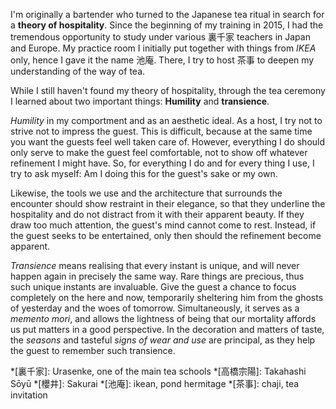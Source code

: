 I'm originally a bartender who turned to the Japanese tea ritual in search for a **theory of hospitality**. Since the beginning of my training in 2015, I had the tremendous opportunity to study under various 裏千家 teachers in Japan and Europe. My practice room I initially put together with things from *IKEA* only, hence I gave it the name 池庵. There, I try to host 茶事 to deepen my understanding of the way of tea.

While I still haven't found my theory of hospitality, through the tea ceremony I learned about two important things: **Humility** and **transience**.

*Humility* in my comportment and as an aesthetic ideal. As a host, I try not to strive not to impress the guest. This is difficult, because at the same time you want the guests feel well taken care of. However, everything I do should only serve to make the guest feel comfortable, not to show off whatever refinement I might have. So, for everything I do and for every thing I use, I try to ask myself: Am I doing this for the guest's sake or my own.

Likewise, the tools we use and the architecture that surrounds the encounter should show restraint in their elegance, so that they underline the hospitality and do not distract from it with their apparent beauty. If they draw too much attention, the guest's mind cannot come to rest. Instead, if the guest seeks to be entertained, only then should the refinement become apparent.

*Transience* means realising that every instant is unique, and will never happen again in precisely the same way.  Rare things are precious, thus such unique instants are invaluable. Give the guest a chance to focus completely on the here and now, temporarily sheltering him from the ghosts of yesterday and the woes of tomorrow. Simultaneously, it serves as a *memento mori*, and allows the lightness of being that our mortality affords us put matters in a good perspective. In the decoration and matters of taste, the *seasons* and tasteful *signs of wear and use* are principal, as they help the guest to remember such transience.

*[裏千家]: Urasenke, one of the main tea schools
*[高橋宗陽]: Takahashi Sōyū
*[櫻井]: Sakurai
*[池庵]: ikean, pond hermitage
*[茶事]: chaji, tea invitation
